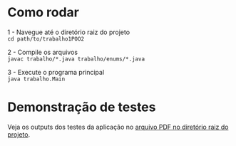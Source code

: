 # Como rodar

1 - Navegue até o diretório raiz do projeto  
``` cd path/to/trabalho1POO2 ``` 

2 - Compile os arquivos  
```javac trabalho/*.java trabalho/enums/*.java```

3 - Execute o programa principal  
```java trabalho.Main``` 

# Demonstração de testes
Veja os outputs dos testes da aplicação no [arquivo PDF no diretório raiz do projeto](https://github.com/pa-pcosta/poo2_trabalho1_fluxo_situacao_matricula/blob/0e0390d3611fba65929562dafab98dd90019b0f3/Trabalho%201%20-%20POO%20II%20-%20Fluxo%20de%20situa%C3%A7%C3%A3o%20de%20matr%C3%ADcula.pdf).
